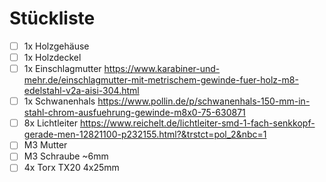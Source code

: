 # Stückliste
- [ ] 1x Holzgehäuse
- [ ] 1x Holzdeckel
- [ ] 1x Einschlagmutter        https://www.karabiner-und-mehr.de/einschlagmutter-mit-metrischem-gewinde-fuer-holz-m8-edelstahl-v2a-aisi-304.html
- [ ] 1x Schwanenhals           https://www.pollin.de/p/schwanenhals-150-mm-in-stahl-chrom-ausfuehrung-gewinde-m8x0-75-630871
- [ ] 8x Lichtleiter            https://www.reichelt.de/lichtleiter-smd-1-fach-senkkopf-gerade-men-12821100-p232155.html?&trstct=pol_2&nbc=1
- [ ] M3 Mutter
- [ ] M3 Schraube ~6mm
- [ ] 4x Torx TX20 4x25mm

